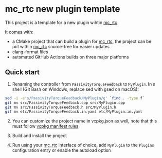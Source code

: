 mc_rtc new plugin template
==

This project is a template for a new plugin wihtin [mc_rtc]

It comes with:
- a CMake project that can build a plugin for [mc_rtc], the project can be put within [mc_rtc] source-tree for easier updates
- clang-format files
- automated GitHub Actions builds on three major platforms

Quick start
--

1. Renaming the controller from `PassivityTorqueFeedback` to `MyPlugin`. In a shell (Git Bash on Windows, replace sed with gsed on macOS):

```bash
sed -i -e's/PassivityTorqueFeedback/MyPlugin/g' `find . -type f`
git mv src/PassivityTorqueFeedback.cpp src/MyPlugin.cpp
git mv src/PassivityTorqueFeedback.h src/MyPlugin.h
git mv etc/PassivityTorqueFeedback.in.yaml etc/MyPlugin.in.yaml
```

2. You can customize the project name in vcpkg.json as well, note that this must follow [vcpkg manifest rules](https://github.com/microsoft/vcpkg/blob/master/docs/users/manifests.md)

3. Build and install the project

4. Run using your [mc_rtc] interface of choice, add `MyPlugin` to the `Plugins` configuration entry or enable the autoload option

[mc_rtc]: https://jrl-umi3218.github.io/mc_rtc/
